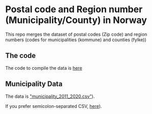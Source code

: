 # Postal code and Region number (Municipality/County) in Norway
This repo merges the dataset of postal codes (Zip code) and region numbers (codes for municipalities (kommune) and counties (fylke))

## The code 

The code to compile the data is [here](https://keita43a.github.io/Postal_code_region_number_Norway/Nor_county_muni_post.html)

## Municipality Data

The data is ["municipality_2011_2020.csv"](https://keita43a.github.io/Postal_code_region_number_Norway/municipality_2011_2020.csv)).

If you prefer semicolon-separated CSV, [here](https://keita43a.github.io/Postal_code_region_number_Norway/municipality_2011_2020_semicolon.csv)).